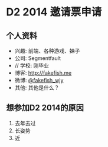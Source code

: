 # D2 2014 邀请票申请

## 个人资料

- 兴趣: 前端、各种游戏、<del>妹子</del>
- 公司: Segmentfault
- // 学校: 刚毕业
- 博客: http://fakefish.me
- 微博: [@fakefish_wjy](http://weibo.com/fakefish) 
- 其他: 其他是什么？

## 想参加D2 2014的原因

1. 去年去过
2. 长姿势
3. 近
